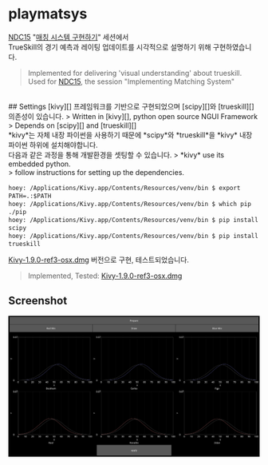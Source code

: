 # playmatsys

[NDC15][] "[매칭 시스템 구현하기][article]" 세션에서<br>
TrueSkill의 경기 예측과 레이팅 업데이트를 시각적으로 설명하기 위해 구현하였습니다.

>Implemented for delivering 'visual understanding' about trueskill.<br>
>Used for [NDC15][], the session "Implementing Matching System"

<br>
## Settings
[kivy][] 프레임워크를 기반으로 구현되었으며 [scipy][]와 [trueskill][] 의존성이 있습니다.
> Written in [kivy][], python open source NGUI Framework<br>
> Depends on [scipy][] and [trueskill][]

<br>
*kivy*는 자체 내장 파이썬을 사용하기 때문에 *scipy*와 *trueskill*을 *kivy* 내장 파이썬 하위에 설치해야합니다.<br>
다음과 같은 과정을 통해 개발환경을 셋팅할 수 있습니다.
> *kivy* use its embedded python.<br>
> follow instructions for setting up the dependencies.

    hoey: /Applications/Kivy.app/Contents/Resources/venv/bin $ export PATH=.:$PATH
    hoey: /Applications/Kivy.app/Contents/Resources/venv/bin $ which pip
    ./pip
    hoey: /Applications/Kivy.app/Contents/Resources/venv/bin $ pip install scipy
    hoey: /Applications/Kivy.app/Contents/Resources/venv/bin $ pip install trueskill


[Kivy-1.9.0-ref3-osx.dmg][kivy_install] 버전으로 구현, 테스트되었습니다.
> Implemented, Tested: [Kivy-1.9.0-ref3-osx.dmg][kivy_install]

## Screenshot
![screenshot](/screenshot.png)

[NDC15]: https://ndc.nexon.com/main
[article]: http://www.inven.co.kr/webzine/news/?news=132972
[kivy_install]: http://kivy.org/#download
[kivy]: http://kivy.org
[scipy]: http://scipy.org
[trueskill]: http://trueskill.org
